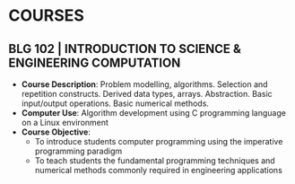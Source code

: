 # COURSES

## BLG 102 | INTRODUCTION TO SCIENCE & ENGINEERING COMPUTATION

* **Course Description**: Problem modelling, algorithms. Selection and repetition constructs. Derived data types, arrays. Abstraction. Basic input/output operations. Basic numerical methods.
* **Computer Use**: Algorithm development using C programming language on a Linux environment
* **Course Objective**:
    - To introduce students computer programming using the imperative programming paradigm 
    - To teach students the fundamental programming techniques and numerical methods commonly required in engineering applications